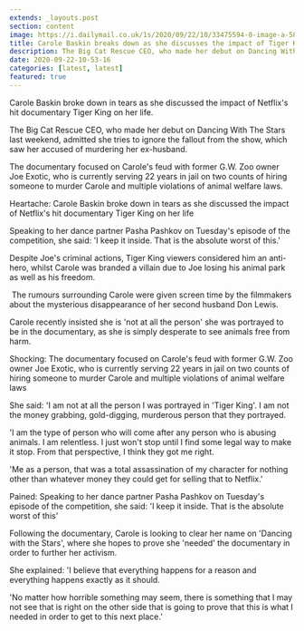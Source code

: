 ```yaml
---
extends: _layouts.post
section: content
image: https://i.dailymail.co.uk/1s/2020/09/22/10/33475594-0-image-a-58_1600768009214.jpg 
title: Carole Baskin breaks down as she discusses the impact of Tiger King on her life  
description: The Big Cat Rescue CEO, who made her debut on Dancing With The Stars last weekend, admitted she tries to ignore the fallout from the show, which saw her accused of murdering her ex-husband 
date: 2020-09-22-10-53-16 
categories: [latest, latest] 
featured: true 
--- 
```

Carole Baskin broke down in tears as she discussed the impact of Netflix's hit documentary Tiger King on her life.

The Big Cat Rescue CEO, who made her debut on Dancing With The Stars last weekend, admitted she tries to ignore the fallout from the show, which saw her accused of murdering her ex-husband. 

The documentary focused on Carole's feud with former G.W. Zoo owner Joe Exotic, who is currently serving 22 years in jail on two counts of hiring someone to murder Carole and multiple violations of animal welfare laws.

Heartache: Carole Baskin broke down in tears as she discussed the impact of Netflix's hit documentary Tiger King on her life

Speaking to her dance partner Pasha Pashkov on Tuesday's episode of the competition, she said: 'I keep it inside. That is the absolute worst of this.'

Despite Joe's criminal actions, Tiger King viewers considered him an anti-hero, whilst Carole was branded a villain due to Joe losing his animal park as well as his freedom.

 The rumours surrounding Carole were given screen time by the filmmakers about the mysterious disappearance of her second husband Don Lewis.

Carole recently insisted she is 'not at all the person' she was portrayed to be in the documentary, as she is simply desperate to see animals free from harm.

Shocking: The documentary focused on Carole's feud with former G.W. Zoo owner Joe Exotic, who is currently serving 22 years in jail on two counts of hiring someone to murder Carole and multiple violations of animal welfare laws

She said: 'I am not at all the person I was portrayed in 'Tiger King'. I am not the money grabbing, gold-digging, murderous person that they portrayed.

'I am the type of person who will come after any person who is abusing animals. I am relentless. I just won't stop until I find some legal way to make it stop. From that perspective, I think they got me right.

'Me as a person, that was a total assassination of my character for nothing other than whatever money they could get for selling that to Netflix.'

Pained: Speaking to her dance partner Pasha Pashkov on Tuesday's episode of the competition, she said: 'I keep it inside. That is the absolute worst of this'

Following the documentary, Carole is looking to clear her name on 'Dancing with the Stars', where she hopes to prove she 'needed' the documentary in order to further her activism.

She explained: 'I believe that everything happens for a reason and everything happens exactly as it should.

'No matter how horrible something may seem, there is something that I may not see that is right on the other side that is going to prove that this is what I needed in order to get to this next place.'

